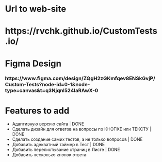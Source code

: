 <h1>Url to web-site<h1
<h3> https://rvchk.github.io/CustomTests.io/
</h3>
<h1>
  Figma Design
</h1>
<h3> https://www.figma.com/design/ZQgH2zGKmfqev8ENSkGvjP/Custom-Tests?node-id=0-1&node-type=canvas&t=q3Njqnl524IaRAwX-0
</h3>

<h1>Features to add</h1>
<ul>
  <li>Адаптивную версию сайта | DONE</li>
  <li>Сделать дизайн для ответов на вопросы по КНОПКЕ или ТЕКСТУ | DONE</li>
  <li>Сделать создание самих тестов, а не только вопросов | DONE</li>
  <li>Добавить адекватный таймер в Тест | DONE</li>
  <li>Добавить перелистывание страниц в Листе | DONE</li>
  <li>Добавить несколько кнопок ответа</li>
</ul>
